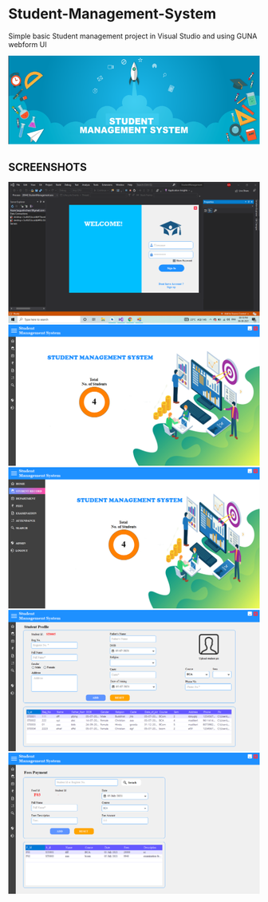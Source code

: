 # Student-Management-System
Simple basic Student management project in Visual Studio and using GUNA webform UI

<img src="Screenshots/Screenshot (18).png" />


<h2><b>SCREENSHOTS</b></h2>
<img src="Screenshots/Screenshot (19).png" />
<img src="Screenshots/Screenshot (20).png" />
<img src="Screenshots/Screenshot (21).png" />
<img src="Screenshots/Screenshot (22).png" />
<img src="Screenshots/Screenshot (23).png" />

